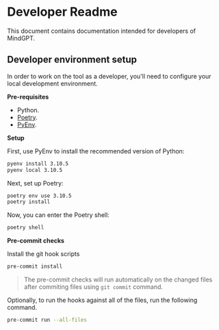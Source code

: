 # Developer Readme

This document contains documentation intended for developers of MindGPT.

## Developer environment setup

In order to work on the tool as a developer, you'll need to configure your local development environment.

**Pre-requisites**

* Python.
* [Poetry](https://python-poetry.org/).
* [PyEnv](https://github.com/pyenv/pyenv).

**Setup**

First, use PyEnv to install the recommended version of Python:

```bash
pyenv install 3.10.5
pyenv local 3.10.5
```

Next, set up Poetry:

```bash
poetry env use 3.10.5
poetry install
```

Now, you can enter the Poetry shell:

```bash
poetry shell
```

**Pre-commit checks**

Install the git hook scripts

```bash
pre-commit install
```

> The pre-commit checks will run automatically on the changed files after commiting files using `git commit` command.

Optionally, to run the hooks against all of the files, run the following command.

```bash
pre-commit run --all-files
```
